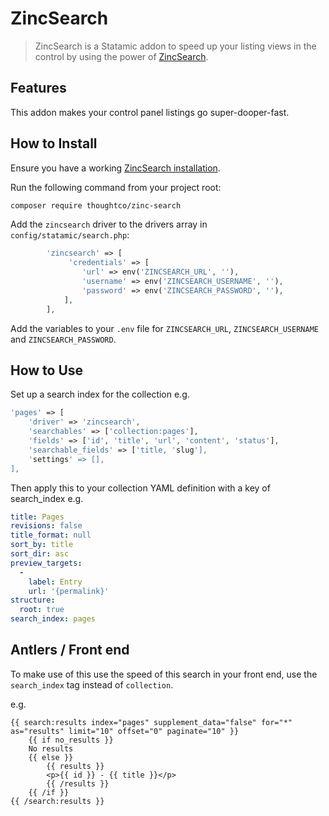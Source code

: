 # ZincSearch

> ZincSearch is a Statamic addon to speed up your listing views in the control by using the power of [ZincSearch](https://zincsearch-docs.zinc.dev).

## Features

This addon makes your control panel listings go super-dooper-fast.

## How to Install

Ensure you have a working [ZincSearch installation](https://zincsearch-docs.zinc.dev/installation/).

Run the following command from your project root:

``` bash
composer require thoughtco/zinc-search
```

Add the `zincsearch` driver to the drivers array in `config/statamic/search.php`:

```php
        'zincsearch' => [
             'credentials' => [
                'url' => env('ZINCSEARCH_URL', ''),
                'username' => env('ZINCSEARCH_USERNAME', ''),
                'password' => env('ZINCSEARCH_PASSWORD', ''),
            ],           
        ],
```

Add the variables to your `.env` file for `ZINCSEARCH_URL`, `ZINCSEARCH_USERNAME` and `ZINCSEARCH_PASSWORD`.

## How to Use

Set up a search index for the collection e.g.

```php
'pages' => [
    'driver' => 'zincsearch',
    'searchables' => ['collection:pages'],
    'fields' => ['id', 'title', 'url', 'content', 'status'],
    'searchable_fields' => ['title, 'slug'],
    'settings' => [],
],
```

Then apply this to your collection YAML definition with a key of search_index e.g.

```yaml
title: Pages
revisions: false
title_format: null
sort_by: title
sort_dir: asc
preview_targets:
  -
    label: Entry
    url: '{permalink}'
structure:
  root: true
search_index: pages
```

## Antlers / Front end

To make use of this use the speed of this search in your front end, use the `search_index` tag instead of `collection`.

e.g.

```antlers
{{ search:results index="pages" supplement_data="false" for="*" as="results" limit="10" offset="0" paginate="10" }}
    {{ if no_results }}
    No results
    {{ else }}
        {{ results }}
        <p>{{ id }} - {{ title }}</p>
        {{ /results }}
    {{ /if }}
{{ /search:results }}
```

